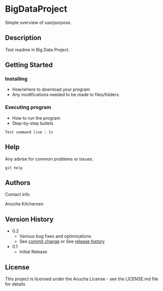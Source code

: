 # BigDataProject

Simple overview of use/purpose.

## Description

Test readme in Big Data Project.

## Getting Started

### Installing

* How/where to download your program
* Any modifications needed to be made to files/folders

### Executing program

* How to run the program
* Step-by-step bullets
```
Test command line : ls 
```

## Help

Any advise for common problems or issues.
```
git help
```

## Authors

Contact info

Anucha Kitcharoen

## Version History

* 0.2
    * Various bug fixes and optimizations
    * See [commit change]() or See [release history]()
* 0.1
    * Initial Release

## License

This project is licensed under the Anucha License - see the LICENSE.md file for details
